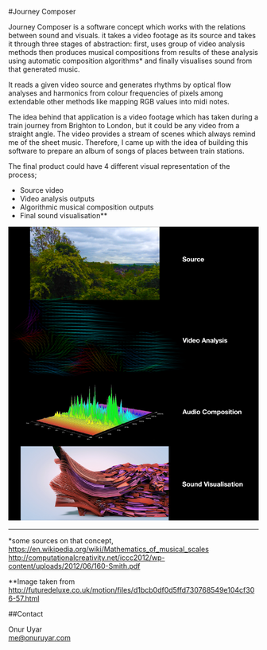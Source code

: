 #Journey Composer

Journey Composer is a software concept which works with the relations between sound and visuals. it takes a video footage as its source and takes it through three stages of abstraction: first, uses group of video analysis methods then produces musical compositions from results of these analysis using automatic composition algorithms* and finally visualises sound from that generated music. 

It reads a given video source and generates rhythms by optical flow analyses and harmonics from colour frequencies of pixels among extendable other methods like mapping RGB values into midi notes.

The idea behind that application is a video footage which has taken during a train journey from Brighton to London, but it could be any video from a straight angle. The video provides a stream of scenes which always remind me of the sheet music. Therefore, I came up with the idea of building this software to prepare an album of songs of places between train stations. 

The final product could have 4 different visual representation of the process;   

- Source video  
- Video analysis outputs
- Algorithmic musical composition outputs
- Final sound visualisation**

![layers](layers.png "Layers")

---

*some sources on that concept,  
https://en.wikipedia.org/wiki/Mathematics_of_musical_scales  
http://computationalcreativity.net/iccc2012/wp-content/uploads/2012/06/160-Smith.pdf


**Image taken from http://futuredeluxe.co.uk/motion/files/d1bcb0df0d5ffd730768549e104cf306-57.html 


##Contact
  
Onur Uyar  
me@onuruyar.com